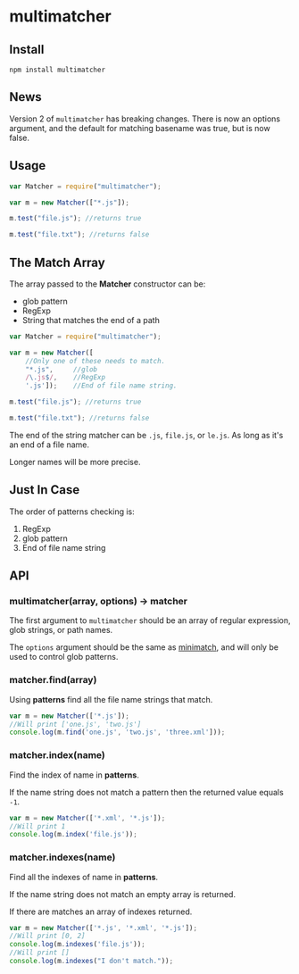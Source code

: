 multimatcher
============

Install
-------

`npm install multimatcher`

News
----

Version 2 of `multimatcher` has breaking changes. There is now an options argument, and the default for matching basename was true, but is now false.

Usage
-----

```javascript
var Matcher = require("multimatcher");

var m = new Matcher(["*.js"]);

m.test("file.js"); //returns true

m.test("file.txt"); //returns false

```

The Match Array
---------------

The array passed to the **Matcher** constructor can be:

-	glob pattern
-	RegExp
-	String that matches the end of a path

```javascript
var Matcher = require("multimatcher");

var m = new Matcher([
    //Only one of these needs to match.
    "*.js",     //glob
    /\.js$/,    //RegExp
    '.js']);    //End of file name string.

m.test("file.js"); //returns true

m.test("file.txt"); //returns false

```

The end of the string matcher can be `.js`, `file.js`, or `le.js`. As long as it's an end of a file name.

Longer names will be more precise.

Just In Case
------------

The order of patterns checking is:

1.	RegExp
2.	glob pattern
3.	End of file name string

API
---

### multimatcher(array, options) -> matcher

The first argument to `multimatcher` should be an array of regular expression, glob strings, or path names.

The `options` argument should be the same as [minimatch](https://www.npmjs.com/package/minimatch), and will only be used to control glob patterns.

### matcher.find(array)

Using **patterns** find all the file name strings that match.

```javascript
var m = new Matcher(['*.js']);
//Will print ['one.js', 'two.js']
console.log(m.find('one.js', 'two.js', 'three.xml']));
```

### matcher.index(name)

Find the index of name in **patterns**.

If the name string does not match a pattern then the returned value equals `-1`.

```javascript
var m = new Matcher(['*.xml', '*.js']);
//Will print 1
console.log(m.index('file.js'));
```

### matcher.indexes(name)

Find all the indexes of name in **patterns**.

If the name string does not match an empty array is returned.

If there are matches an array of indexes returned.

```javascript
var m = new Matcher(['*.js', '*.xml', '*.js']);
//Will print [0, 2]
console.log(m.indexes('file.js'));
//Will print []
console.log(m.indexes("I don't match."));
```
